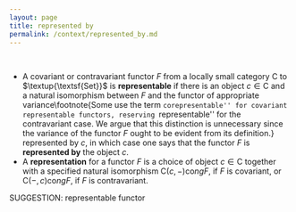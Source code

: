 ```yaml
---
layout: page
title: represented by
permalink: /context/represented_by.md
---
```

$\quad$

-  A covariant or contravariant functor $F$ from a locally small category $\mathsf{C}$ to $\textup{\textsf{Set}}$ is **representable** if there is an object $c \in \mathsf{C}$ and a natural isomorphism between $F$  and the functor of appropriate variance\footnote{Some use the term ``corepresentable'' for covariant representable functors, reserving ``representable'' for the contravariant case. We argue that this distinction is unnecessary since the variance of the functor $F$ ought to be evident from its definition.} represented by $c$, in which case one says that the functor $F$ is **represented by** the object $c$.
-  A **representation** for a functor $F$ is a choice of object $c \in \mathsf{C}$ together with a specified natural isomorphism $\mathsf{C}(c,-) \mathrm{co}ng F$, if $F$ is covariant, or $\mathsf{C}(-,c)\mathrm{co}ng F$, if $F$ is contravariant.



SUGGESTION: representable functor